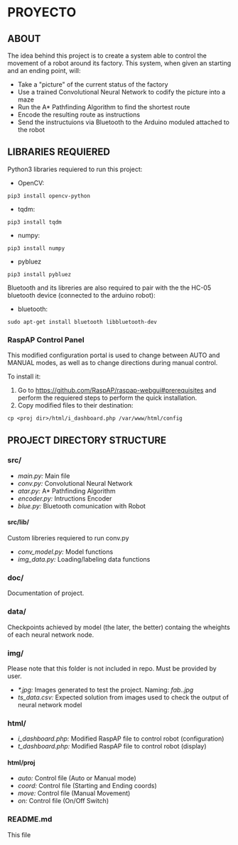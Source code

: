 # PROYECTO 

ABOUT
-----
The idea behind this project is to create a system able to control the
movement of a robot around its factory. This system, when given an starting
and an ending point, will:
* Take a "picture" of the current status of the factory
* Use a trained Convolutional Neural Network to codify the picture into a
maze
* Run the A* Pathfinding Algorithm to find the shortest route
* Encode the resulting route as instructions
* Send the instructuions via Bluetooth to the Arduino moduled attached to the
robot

LIBRARIES REQUIERED
-------------------
Python3 libraries requiered to run this project:
* OpenCV:
```
pip3 install opencv-python
```
* tqdm:
```
pip3 install tqdm
```
* numpy:
```
pip3 install numpy
```
* pybluez
```
pip3 install pybluez
```

Bluetooth and its libreries are also required to pair with the the HC-05
bluetooth device (connected to the arduino robot):
* bluetooth:
```
sudo apt-get install bluetooth libbluetooth-dev
```

### RaspAP Control Panel
This modified configuration portal is used to change between AUTO and
MANUAL modes, as well as to change directions during manual control.

To install it:
1. Go to <https://github.com/RaspAP/raspap-webgui#prerequisites> and
perform the requiered steps to perform the quick installation.
2. Copy modified files to their destination:
```
cp <proj dir>/html/i_dashboard.php /var/www/html/config
```

PROJECT DIRECTORY STRUCTURE
---------------------------

### src/
* *main.py:* Main file
* *conv.py:* Convolutional Neural Network
* *atar.py:* A\* Pathfinding Algorithm
* *encoder.py:* Intructions Encoder
* *blue.py:* Bluetooth comunication with Robot

#### src/lib/
Custom libreries requiered to run conv.py
* *conv_model.py:* Model functions
* *img_data.py:* Loading/labeling data functions

### doc/
Documentation of project.

### data/
Checkpoints achieved by model (the later, the better) containg the wheights
of each neural network node.

### img/
Please note that this folder is not included in repo. Must be provided by
user.
* _\*.jpg:_ Images generated to test the project. Naming: *fab.<n>.jpg*
* *ts_data.csv:* Expected solution from images used to check the output of
neural network model

### html/
* *i\_dashboard.php:* Modified RaspAP file to control robot (configuration)
* *t\_dashboard.php:* Modified RaspAP file to control robot (display)

#### html/proj
* *auto:* Control file (Auto or Manual mode)
* *coord:* Control file (Starting and Ending coords)
* *move:* Control file (Manual Movement)
* *on:* Control file (On/Off Switch)

### README.md
This file
